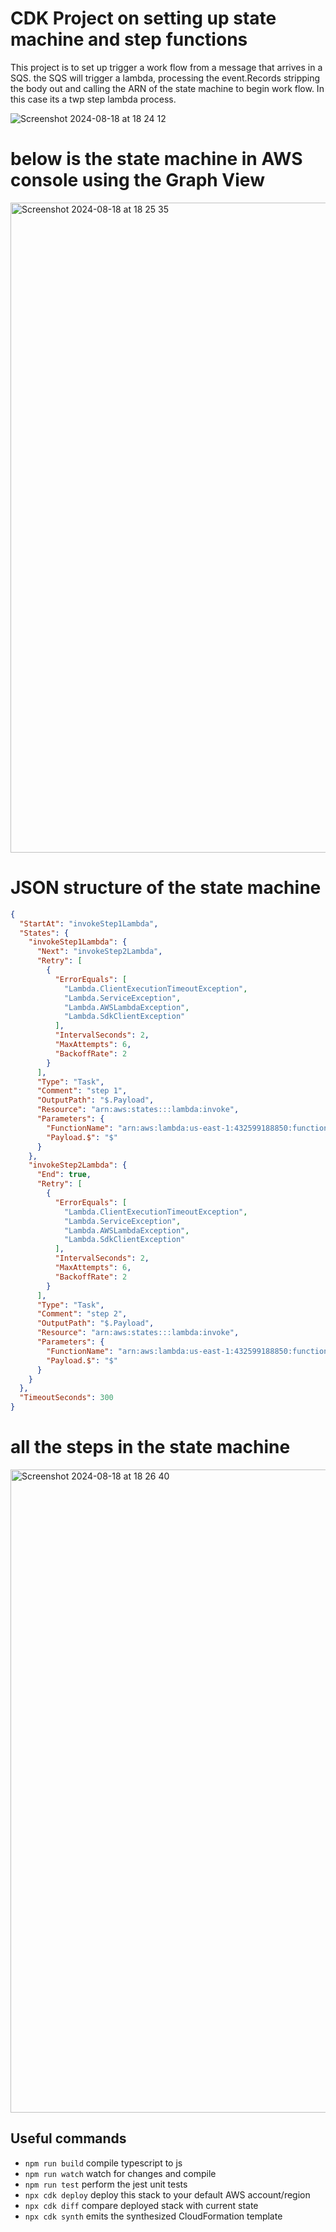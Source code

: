 # CDK Project on setting up state machine and step functions

This project is to set up trigger a work flow from a message that arrives in a SQS.  the SQS will trigger a lambda, processing the event.Records stripping the body out and calling the ARN of the state machine to begin work flow.  In this case its a twp step lambda process.

![Screenshot 2024-08-18 at 18 24 12](https://github.com/user-attachments/assets/953221cc-ca60-46e9-9f08-6b818bab6114)

# below is the state machine in AWS console using the Graph View

<img width="1040" alt="Screenshot 2024-08-18 at 18 25 35" src="https://github.com/user-attachments/assets/4a677ae7-f0c9-430f-a5cc-e6f1d5877843">

# JSON structure of the state machine

```json
{
  "StartAt": "invokeStep1Lambda",
  "States": {
    "invokeStep1Lambda": {
      "Next": "invokeStep2Lambda",
      "Retry": [
        {
          "ErrorEquals": [
            "Lambda.ClientExecutionTimeoutException",
            "Lambda.ServiceException",
            "Lambda.AWSLambdaException",
            "Lambda.SdkClientException"
          ],
          "IntervalSeconds": 2,
          "MaxAttempts": 6,
          "BackoffRate": 2
        }
      ],
      "Type": "Task",
      "Comment": "step 1",
      "OutputPath": "$.Payload",
      "Resource": "arn:aws:states:::lambda:invoke",
      "Parameters": {
        "FunctionName": "arn:aws:lambda:us-east-1:432599188850:function:emiStep1Lambda",
        "Payload.$": "$"
      }
    },
    "invokeStep2Lambda": {
      "End": true,
      "Retry": [
        {
          "ErrorEquals": [
            "Lambda.ClientExecutionTimeoutException",
            "Lambda.ServiceException",
            "Lambda.AWSLambdaException",
            "Lambda.SdkClientException"
          ],
          "IntervalSeconds": 2,
          "MaxAttempts": 6,
          "BackoffRate": 2
        }
      ],
      "Type": "Task",
      "Comment": "step 2",
      "OutputPath": "$.Payload",
      "Resource": "arn:aws:states:::lambda:invoke",
      "Parameters": {
        "FunctionName": "arn:aws:lambda:us-east-1:432599188850:function:emiStep2Lambda",
        "Payload.$": "$"
      }
    }
  },
  "TimeoutSeconds": 300
}
```

# all the steps in the state machine

<img width="1029" alt="Screenshot 2024-08-18 at 18 26 40" src="https://github.com/user-attachments/assets/06da5ce5-ea3a-4c55-b3ba-b285818c7c06">


## Useful commands

* `npm run build`   compile typescript to js
* `npm run watch`   watch for changes and compile
* `npm run test`    perform the jest unit tests
* `npx cdk deploy`  deploy this stack to your default AWS account/region
* `npx cdk diff`    compare deployed stack with current state
* `npx cdk synth`   emits the synthesized CloudFormation template
